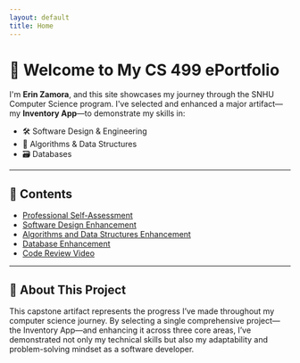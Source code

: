 ```yaml
---
layout: default
title: Home
---
```


# 👋 Welcome to My CS 499 ePortfolio

I'm **Erin Zamora**, and this site showcases my journey through the SNHU Computer Science program. I've selected and enhanced a major artifact—my **Inventory App**—to demonstrate my skills in:

- 🛠️ Software Design & Engineering  
- 🧮 Algorithms & Data Structures  
- 🗃️ Databases  

---

## 📂 Contents

- [Professional Self-Assessment](self-assessment.md)
- [Software Design Enhancement](software-design/)
- [Algorithms and Data Structures Enhancement](algorithms-data/)
- [Database Enhancement](database/index.md)
- [Code Review Video](https://youtu.be/lNzyICNeNcA)

---

## 📝 About This Project

This capstone artifact represents the progress I’ve made throughout my computer science journey. By selecting a single comprehensive project—the Inventory App—and enhancing it across three core areas, I’ve demonstrated not only my technical skills but also my adaptability and problem-solving mindset as a software developer.
